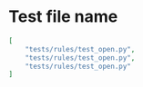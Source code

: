 # Test file name

```json
[
    "tests/rules/test_open.py",
    "tests/rules/test_open.py",
    "tests/rules/test_open.py"
]
```

